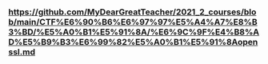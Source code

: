 ### https://github.com/MyDearGreatTeacher/2021_2_courses/blob/main/CTF%E6%90%B6%E6%97%97%E5%A4%A7%E8%B3%BD/%E5%A0%B1%E5%91%8A/%E6%9C%9F%E4%B8%AD%E5%B9%B3%E6%99%82%E5%A0%B1%E5%91%8Aopenssl.md
